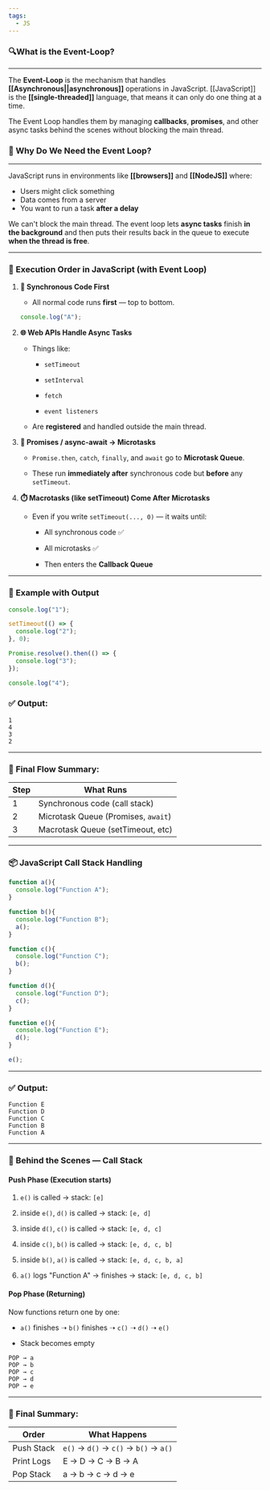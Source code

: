 ```yaml
---
tags:
  - JS
---
```

### 🔍What is the Event-Loop?
---
The **Event-Loop** is the mechanism that handles **[[Asynchronous||asynchronous]]** operations in JavaScript.
[[JavaScript]] is the **[[single-threaded]]** language, that means it can only do one thing at a time.

The Event Loop handles them by managing **callbacks**, **promises**, and other async tasks behind the scenes without blocking the main thread.

### 🤔 Why Do We Need the Event Loop?

---

JavaScript runs in environments like **[[browsers]]** and **[[NodeJS]]** where:
- Users might click something
- Data comes from a server
- You want to run a task **after a delay**

We can't block the main thread. The event loop lets **async tasks** finish **in the background** and then puts their results back in the queue to execute **when the thread is free**.

---
### 🧠 Execution Order in JavaScript (with Event Loop)

1. **🔁 Synchronous Code First**
    
    - All normal code runs **first** — top to bottom.
        
    
    ```js
    console.log("A");
    ```
    
2. **🌐 Web APIs Handle Async Tasks**
    
    - Things like:
        
        - `setTimeout`
            
        - `setInterval`
            
        - `fetch`
            
        - `event listeners`
            
    - Are **registered** and handled outside the main thread.
        
3. **🧪 Promises / async-await → Microtasks**
    
    - `Promise.then`, `catch`, `finally`, and `await` go to **Microtask Queue**.
        
    - These run **immediately after** synchronous code but **before** any `setTimeout`.
        
4. **⏱️ Macrotasks (like setTimeout) Come After Microtasks**
    
    - Even if you write `setTimeout(..., 0)` — it waits until:
        
        - All synchronous code ✅
            
        - All microtasks ✅
            
        - Then enters the **Callback Queue**
            

---
### 🔁 Example with Output

```js
console.log("1");

setTimeout(() => {
  console.log("2");
}, 0);

Promise.resolve().then(() => {
  console.log("3");
});

console.log("4");
```

### ✅ Output:

```
1
4
3
2
```

---

### 🧾 Final Flow Summary:

| Step | What Runs                           |
| ---- | ----------------------------------- |
| 1    | Synchronous code (call stack)       |
| 2    | Microtask Queue (Promises, `await`) |
| 3    | Macrotask Queue (setTimeout, etc)   |

---

### 📦 JavaScript Call Stack Handling

```js
function a(){
  console.log("Function A");
}

function b(){
  console.log("Function B");
  a();
}

function c(){
  console.log("Function C");
  b();
}

function d(){
  console.log("Function D");
  c();
}

function e(){
  console.log("Function E");
  d();
}

e();
```

---

### ✅ **Output:**

```
Function E
Function D
Function C
Function B
Function A
```

---

### 🧠 Behind the Scenes — Call Stack

#### **Push Phase (Execution starts)**

1. `e()` is called → stack: `[e]`
    
2. inside `e()`, `d()` is called → stack: `[e, d]`
    
3. inside `d()`, `c()` is called → stack: `[e, d, c]`
    
4. inside `c()`, `b()` is called → stack: `[e, d, c, b]`
    
5. inside `b()`, `a()` is called → stack: `[e, d, c, b, a]`
    
6. `a()` logs "Function A" → finishes → stack: `[e, d, c, b]`
    

#### **Pop Phase (Returning)**

Now functions return one by one:

- `a()` finishes ➝ `b()` finishes ➝ `c()` ➝ `d()` ➝ `e()`
    
- Stack becomes empty
    

```
POP → a
POP → b
POP → c
POP → d
POP → e
```

---

### 🔁 Final Summary:

|Order|What Happens|
|---|---|
|Push Stack|`e()` → `d()` → `c()` → `b()` → `a()`|
|Print Logs|E → D → C → B → A|
|Pop Stack|a → b → c → d → e|
